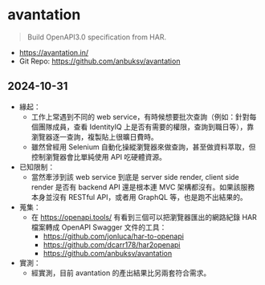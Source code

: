 # avantation

> Build OpenAPI3.0 specification from HAR.

- https://avantation.in/
- Git Repo: https://github.com/anbuksv/avantation

## 2024-10-31

- 緣起：
  - 工作上常遇到不同的 web service，有時候想要批次查詢（例如：針對每個團隊成員，查看 IdentityIQ 上是否有需要的權限，查詢到職日等），靠瀏覽器逐一查詢，複製貼上很曠日費時。
  - 雖然曾經用 Selenium 自動化操縱瀏覽器來做查詢，甚至做資料萃取，但控制瀏覽器會比單純使用 API 吃硬體資源。
- 已知限制：
  - 當然牽涉到該 web service 到底是 server side render, client side render 是否有 backend API 還是根本連 MVC 架構都沒有。如果該服務本身並沒有 RESTful API，或者用 GraphQL 等，也是跑不出結果的。
- 蒐集：
  - 在 https://openapi.tools/ 有看到三個可以把瀏覽器匯出的網路紀錄 HAR 檔案轉成 OpenAPI Swagger 文件的工具：
    - https://github.com/jonluca/har-to-openapi
    - https://github.com/dcarr178/har2openapi
    - https://github.com/anbuksv/avantation
- 實測：
  - 經實測，目前 avantation 的產出結果比另兩套符合需求。